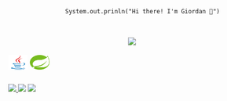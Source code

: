 
  <pre align="center" >
    <code>
      System.out.prinln("Hi there! I'm Giordan 👋")
    </code>
  </pre>
<div align="center">
  <img height="180em" src="https://github-readme-stats.vercel.app/api?username=giordanGarci&show_icons=true&theme=dracula&include_all_commits=true&count_private=true"/>
</div>
  
  <div style="display: inline_block"><br>
  <img align="center" alt="Java" height="30" width="40" src="https://raw.githubusercontent.com/devicons/devicon/master/icons/java/java-original.svg">
  <img align="center" alt="Spring" height="30" width="40" src="https://raw.githubusercontent.com/devicons/devicon/master/icons/spring/spring-original.svg">
  
</div>
  
  ##
  
 <div> 
  <a href = "mailto:giordangarcia12@gmail.com">
    <img src="https://img.shields.io/badge/-Gmail-%23333?style=for-the-badge&logo=gmail&logoColor=white" target="_blank">
  </a>
  <a href="https://instagram.com/giordan.garci" target="_blank"><img src="https://img.shields.io/badge/-Instagram-%23E4405F?style=for-the-badge&logo=instagram&logoColor=white" target="_blank"></a>
  <a href="https://www.linkedin.com/in/giordan-garcia-lemos-de-almeida-623508265/" target="_blank">
    <img src="https://img.shields.io/badge/-LinkedIn-%230077B5?style=for-the-badge&logo=linkedin&logoColor=white">
  </a> 
 
  <!--![Snake animation](https://github.com/queirozlc/queirozlc/blob/output/github-contribution-grid-snake.svg)-->
 
</div>
